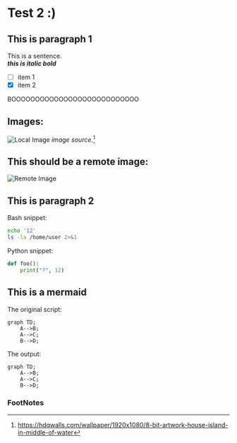 # Test 2 :)

## This is paragraph 1

This is a sentence.  
___this is italic bold___

- [ ] item 1
- [X] item 2

BOOOOOOOOOOOOOOOOOOOOOOOOOOO

## Images:
![Local Image](check.jpeg)
_image source_.[^1]

## This should be a remote image:
![Remote Image](https://www.mightysmallhomes.com/uploads/_fullWebp/47/msh-hero-min.webp)

## This is paragraph 2

Bash snippet:
```sh
echo '12'
ls -la /home/user 2>&1
```

Python snippet:
```py
def foo():
    print("?", 12)
```

## This is a mermaid

The original script:
```text
graph TD;
    A-->B;
    A-->C;
    B-->D;
```

The output:
```mermaid
graph TD;
    A-->B;
    A-->C;
    B-->D;
```

### FootNotes
[^1]: <https://hdqwalls.com/wallpaper/1920x1080/8-bit-artwork-house-island-in-middle-of-water>
